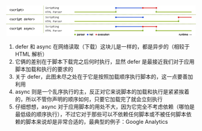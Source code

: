 ![script_async_defer](../public/images/script_async_defer.jpeg)

1. defer 和 async 在网络读取（下载）这块儿是一样的，都是异步的（相较于 HTML 解析）
2. 它俩的差别在于脚本下载完之后何时执行，显然 defer 是最接近我们对于应用脚本加载和执行的要求的
3. 关于 defer，此图未尽之处在于它是按照加载顺序执行脚本的，这一点要善加利用
4. async 则是一个乱序执行的主，反正对它来说脚本的加载和执行是紧紧挨着的，所以不管你声明的顺序如何，只要它加载完了就会立刻执行
5. 仔细想想，async 对于应用脚本的用处不大，因为它完全不考虑依赖（哪怕是最低级的顺序执行），不过它对于那些可以不依赖任何脚本或不被任何脚本依赖的脚本来说却是非常合适的，最典型的例子：Google Analytics
